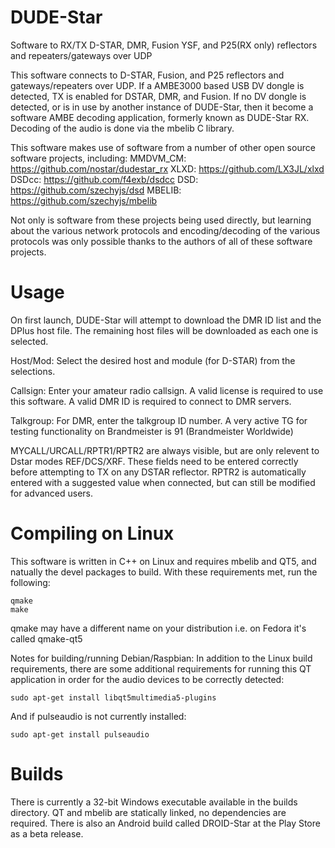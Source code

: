 # DUDE-Star
Software to RX/TX D-STAR, DMR, Fusion YSF, and P25(RX only) reflectors and repeaters/gateways over UDP

This software connects to D-STAR, Fusion, and P25 reflectors and gateways/repeaters over UDP.  If a AMBE3000 based USB DV dongle is detected, TX is enabled for DSTAR, DMR, and Fusion.  If no DV dongle is detected, or is in use by another instance of DUDE-Star, then it become a software AMBE decoding application, formerly known as DUDE-Star RX.  Decoding of the audio is done via the mbelib C library.

This software makes use of software from a number of other open source software projects, including:
MMDVM_CM: https://github.com/nostar/dudestar_rx
XLXD: https://github.com/LX3JL/xlxd
DSDcc: https://github.com/f4exb/dsdcc
DSD: https://github.com/szechyjs/dsd
MBELIB: https://github.com/szechyjs/mbelib

Not only is software from these projects being used directly, but learning about the various network protocols and encoding/decoding of the various protocols was only possible thanks to the authors of all of these software projects.

# Usage
On first launch, DUDE-Star will attempt to download the DMR ID list and the DPlus host file.  The remaining host files will be downloaded as each one is selected.

Host/Mod: Select the desired host and module (for D-STAR) from the selections.

Callsign:  Enter your amateur radio callsign.  A valid license is required to use this software.  A valid DMR ID is required to connect to DMR servers.

Talkgroup:  For DMR, enter the talkgroup ID number.  A very active TG for testing functionality on Brandmeister is 91 (Brandmeister Worldwide)

MYCALL/URCALL/RPTR1/RPTR2 are always visible, but are only relevent to Dstar modes REF/DCS/XRF.  These fields need to be entered correctly before attempting to TX on any DSTAR reflector.  RPTR2 is automatically entered with a suggested value when connected, but can still be modified for advanced users.

# Compiling on Linux
This software is written in C++ on Linux and requires mbelib and QT5, and natually the devel packages to build.  With these requirements met, run the following:
```
qmake
make
```
qmake may have a different name on your distribution i.e. on Fedora it's called qmake-qt5

Notes for building/running Debian/Raspbian:  In addition to the Linux build requirements, there are some additional requirements for running this QT application in order for the audio devices to be correctly detected:
```
sudo apt-get install libqt5multimedia5-plugins
```
And if pulseaudio is not currently installed:
```
sudo apt-get install pulseaudio
```

# Builds
There is currently a 32-bit Windows executable available in the builds directory.  QT and mbelib are statically linked, no dependencies are required.
There is also an Android build called DROID-Star at the Play Store as a beta release.

